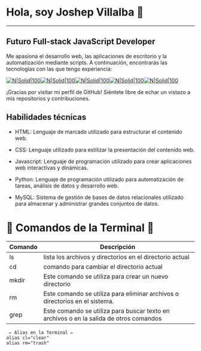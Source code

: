 # Hola, soy Joshep Villalba 👋
---
## Futuro Full-stack JavaScript Developer

Me apasiona el desarrollo web, las aplicaciones de escritorio y la automatización mediante scripts. A continuación, encontrarás las tecnologías con las que tengo experiencia:

[![N|Solid|100](https://cdn.icon-icons.com/icons2/2699/PNG/96/python_vertical_logo_icon_168039.png)](https://www.python.org/)[![N|Solid|100](https://cdn.icon-icons.com/icons2/2415/PNG/96/html_original_wordmark_logo_icon_146478.png)](https://developer.mozilla.org/es/docs/Web/HTML)[![N|Solid|100](https://cdn.icon-icons.com/icons2/2415/PNG/96/css_original_wordmark_logo_icon_146576.png)](https://developer.mozilla.org/es/docs/Web/CSS)[![N|Solid|100](https://cdn.icon-icons.com/icons2/2415/PNG/96/javascript_original_logo_icon_146455.png)](https://developer.mozilla.org/es/docs/Web/JavaScript)[![N|Solid|100](https://cdn.icon-icons.com/icons2/2107/PNG/96/file_type_node_icon_130301.png)](https://nodejs.org/en/)

¡Gracias por visitar mi perfil de GitHub! Siéntete libre de echar un vistazo a mis repositorios y contribuciones.

## Habilidades técnicas

- HTML: Lenguaje de marcado utilizado para estructurar el contenido web.

- CSS: Lenguaje utilizado para estilizar la presentación del contenido web.

- Javascript: Lenguaje de programación utilizado para crear aplicaciones web interactivas y dinámicas.

- Python: Lenguaje de programación utilizado para automatización de tareas, análisis de datos y desarrollo web.

- MySQL: Sistema de gestión de bases de datos relacionales utilizado para almacenar y administrar grandes conjuntos de datos.

# 📖 Comandos de la Terminal 📖

| Comando | Descripción |
| ------ | ------ |
| ls | lista los archivos y directorios en el directorio actual |
| cd | comando para cambiar el directorio actual |
| mkdir | Este comando se utiliza para crear un nuevo directorio |
| rm | Este comando se utiliza para eliminar archivos o directorios en el sistema. |
| grep | Este comando se utiliza para buscar texto en archivos o en la salida de otros comandos |

```
 ✏️ Alias en la Terminal ✏️
alias cl="clear"
alias rm="trash"
```